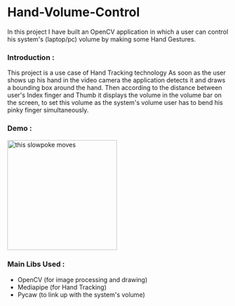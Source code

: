 # Hand-Volume-Control
In this project I have built an OpenCV application in which a user can control his system's (laptop/pc) volume by making
some Hand Gestures.<br>

### Introduction :
This project is a use case of Hand Tracking technology
As soon as the user shows up his hand in the video camera the application detects it and draws a bounding box around the hand.
Then according to the distance between user's Index finger and Thumb it displays the volume in the volume bar on the screen, to set
this volume as the system's volume user has to bend his pinky finger simultaneously.

### Demo :
<img src="Vol Hand Control/Demo.gif" alt="this slowpoke moves"  width="250" />


### Main Libs Used :
- OpenCV (for image processing and drawing)
- Mediapipe (for Hand Tracking)
- Pycaw (to link up with the system's volume)




